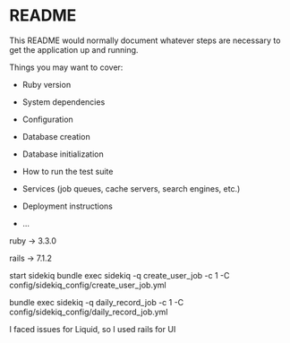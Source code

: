 # README

This README would normally document whatever steps are necessary to get the
application up and running.

Things you may want to cover:

* Ruby version

* System dependencies

* Configuration

* Database creation

* Database initialization

* How to run the test suite

* Services (job queues, cache servers, search engines, etc.)

* Deployment instructions

* ...



ruby -> 3.3.0 

rails -> 7.1.2

start sidekiq bundle exec sidekiq -q create_user_job -c 1 -C config/sidekiq_config/create_user_job.yml

bundle exec sidekiq -q daily_record_job -c 1 -C config/sidekiq_config/daily_record_job.yml

I faced issues for Liquid, so I used rails for UI